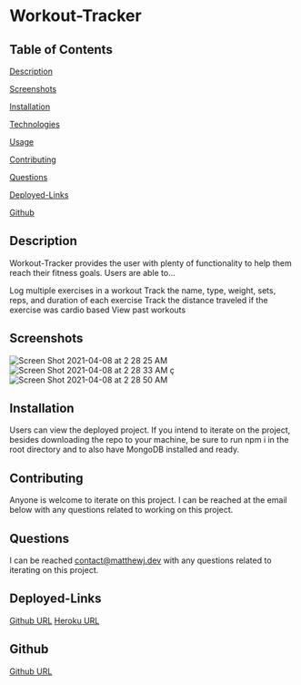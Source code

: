 # Workout-Tracker


## Table of Contents

[Description](#description)

[Screenshots](#screenshots)

[Installation](#installation)

[Technologies](#technologies)

[Usage](#usage)

[Contributing](#contributing)

[Questions](#questions)

[Deployed-Links](#Deployed-Links)

[Github](#github)



## Description
Workout-Tracker provides the user with plenty of functionality to help them reach their fitness goals. Users are able to...

Log multiple exercises in a workout
Track the name, type, weight, sets, reps, and duration of each exercise
Track the distance traveled if the exercise was cardio based
View past workouts

## Screenshots
![Screen Shot 2021-04-08 at 2 28 25 AM](https://user-images.githubusercontent.com/77504986/114003308-7f72df00-9812-11eb-89dd-4378c85eee9b.png)
![Screen Shot 2021-04-08 at 2 28 33 AM](https://user-images.githubusercontent.com/77504986/114003362-8863b080-9812-11eb-94db-20c0121f0f41.png)
ç![Screen Shot 2021-04-08 at 2 28 50 AM](https://user-images.githubusercontent.com/77504986/114003183-65390100-9812-11eb-92ca-b082af7f9450.png)



## Installation
Users can view the deployed project. If you intend to iterate on the project, besides downloading the repo to your machine, be sure to run npm i in the root directory and to also have MongoDB installed and ready.

## Contributing
Anyone is welcome to iterate on this project. I can be reached at the email below with any questions related to working on this project.

## Questions
I can be reached contact@matthewj.dev with any questions related to iterating on this project.

## Deployed-Links
[Github URL](https://github.com/MattJ900/Fitness-Tracker)
[Heroku URL](https://mighty-peak-23945.herokuapp.com/)

## Github 
[Github URL](https://github.com/MattJ900)


